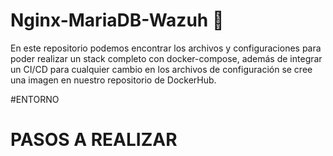 # Nginx-MariaDB-Wazuh 🤖
En este repositorio podemos encontrar los archivos y configuraciones para poder realizar un stack completo con docker-compose, además de integrar un CI/CD para cualquier cambio en los archivos de configuración se cree una imagen en nuestro repositorio de DockerHub.

#ENTORNO

# PASOS A REALIZAR

